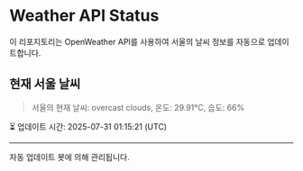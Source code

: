 
# Weather API Status

이 리포지토리는 OpenWeather API를 사용하여 서울의 날씨 정보를 자동으로 업데이트합니다.

## 현재 서울 날씨
> 서울의 현재 날씨: overcast clouds, 온도: 29.91°C, 습도: 66%

⏳ 업데이트 시간: 2025-07-31 01:15:21 (UTC)

---
자동 업데이트 봇에 의해 관리됩니다.
